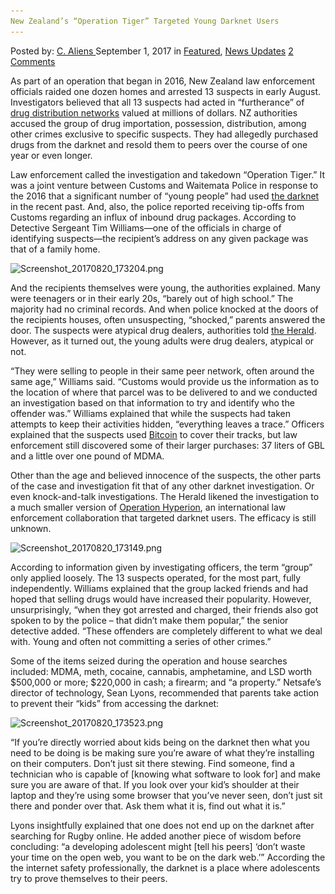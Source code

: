 ```yaml
---
New Zealand’s “Operation Tiger” Targeted Young Darknet Users
---
```

<article class="post-listing post-22292 post type-post status-publish format-standard has-post-thumbnail hentry  tag-operation tag-targeted tag-tiger tag-users tag-young tag-zealands">
    <div class="post-inner">
        <span>Posted by: <a href="https://www.deepdotweb.com/author/caliens/" title="">C. Aliens </a></span>
    <span>September 1, 2017</span>
    <span>in <a href="https://www.deepdotweb.com/category/deepdot-news/" rel="category tag">Featured</a>, <a href="https://www.deepdotweb.com/category/news-updates/" rel="category tag">News Updates</a></span>
    <span><a href="https://www.deepdotweb.com/2017/09/01/new-zealands-operation-tiger-targeted-young-darknet-users/#comments">2 Comments</a></span>
    </p>
    <div class="clear"></div>
    <div class="entry">
    <p>As part of an operation that began in 2016, New Zealand law enforcement officials raided one dozen homes and arrested 13 suspects in early August. Investigators believed that all 13 suspects had acted in “furtherance” of <a href="https://www.deepdotweb.com/2013/10/28/updated-llist-of-hidden-marketplaces-tor-i2p/">drug distribution networks</a> valued at millions of dollars. NZ authorities accused the group of drug importation, possession, distribution, among other crimes exclusive to specific suspects. They had allegedly purchased drugs from the darknet and resold them to peers over the course of one year or even longer.</p>
    <p>Law enforcement called the investigation and takedown “Operation Tiger.” It was a joint venture between Customs and Waitemata Police in response to the 2016 that a significant number of “young people” had used <a href="https://www.deepdotweb.com/tag/darknet/">the darknet</a> in the recent past. And, also, the police reported receiving tip-offs from Customs regarding an influx of inbound drug packages. According to Detective Sergeant Tim Williams—one of the officials in charge of identifying suspects—the recipient’s address on any given package was that of a family home.</p>
    <p><img class="wp-image-22304" src="/imgs/2017/08/screenshot_20170820_173204-png-1.png" alt="Screenshot_20170820_173204.png" srcset="/imgs/2017/08/screenshot_20170820_173204-png-1.png 928w, /imgs/2017/08/screenshot_20170820_173204-png-1-300x178.png 300w" sizes="(max-width: 928px) 100vw, 928px" /></p>
    <p>And the recipients themselves were young, the authorities explained. Many were teenagers or in their early 20s, “barely out of high school.” The majority had no criminal records. And when police knocked at the doors of the recipients houses, often unsuspecting, “shocked,” parents answered the door. The suspects were atypical drug dealers, authorities told <a href="http://www.nzherald.co.nz/nz/news/article.cfm?c_id=1&amp;objectid=11898527">the Herald</a>. However, as it turned out, the young adults were drug dealers, atypical or not.</p>
    <p>&#8220;They were selling to people in their same peer network, often around the same age,&#8221; Williams said. &#8220;Customs would provide us the information as to the location of where that parcel was to be delivered to and we conducted an investigation based on that information to try and identify who the offender was.&#8221; Williams explained that while the suspects had taken attempts to keep their activities hidden, “everything leaves a trace.” Officers explained that the suspects used <a href="https://www.deepdotweb.com/tag/bitcoin/">Bitcoin</a> to cover their tracks, but law enforcement still discovered some of their larger purchases: 37 liters of GBL and a little over one pound of MDMA.</p>
    <p>Other than the age and believed innocence of the suspects, the other parts of the case and investigation fit that of any other darknet investigation. Or even knock-and-talk investigations. The Herald likened the investigation to a much smaller version of <a href="https://www.deepdotweb.com/tag/hyperion/">Operation Hyperion</a>, an international law enforcement collaboration that targeted darknet users. The efficacy is still unknown.</p>
    <p><img class="wp-image-22305" src="/imgs/2017/08/screenshot_20170820_173149-png.png" alt="Screenshot_20170820_173149.png" srcset="/imgs/2017/08/screenshot_20170820_173149-png.png 927w, /imgs/2017/08/screenshot_20170820_173149-png-300x158.png 300w" sizes="(max-width: 927px) 100vw, 927px" /></p>
    <p>According to information given by investigating officers, the term “group” only applied loosely. The 13 suspects operated, for the most part, fully independently. Williams explained that the group lacked friends and had hoped that selling drugs would have increased their popularity. However, unsurprisingly, “when they got arrested and charged, their friends also got spoken to by the police &#8211; that didn&#8217;t make them popular,” the senior detective added. &#8220;These offenders are completely different to what we deal with. Young and often not committing a series of other crimes.”</p>
    <p>Some of the items seized during the operation and house searches included: MDMA, meth, cocaine, cannabis, amphetamine, and LSD worth $500,000 or more; $220,000 in cash; a firearm; and “a property.” Netsafe’s director of technology, Sean Lyons, recommended that parents take action to prevent their “kids” from accessing the darknet:</p>
    <p><img class="wp-image-22307" src="/imgs/2017/08/screenshot_20170820_173523-png.png" alt="Screenshot_20170820_173523.png" srcset="/imgs/2017/08/screenshot_20170820_173523-png.png 953w, /imgs/2017/08/screenshot_20170820_173523-png-300x150.png 300w, /imgs/2017/08/screenshot_20170820_173523-png-660x330.png 660w" sizes="(max-width: 953px) 100vw, 953px" /></p>
    <p>&#8220;If you&#8217;re directly worried about kids being on the darknet then what you need to be doing is be making sure you&#8217;re aware of what they&#8217;re installing on their computers. Don&#8217;t just sit there stewing. Find someone, find a technician who is capable of [knowing what software to look for] and make sure you are aware of that. If you look over your kid&#8217;s shoulder at their laptop and they&#8217;re using some browser that you&#8217;ve never seen, don&#8217;t just sit there and ponder over that. Ask them what it is, find out what it is.”</p>
    <p>Lyons insightfully explained that one does not end up on the darknet after searching for Rugby online. He added another piece of wisdom before concluding: “a developing adolescent might [tell his peers] &#8216;don&#8217;t waste your time on the open web, you want to be on the dark web.’” According the the internet safety professionally, the darknet is a place where adolescents try to prove themselves to their peers.</p>
    </div>
    <span style="display:none"><a href="https://www.deepdotweb.com/tag/darknet/" rel="tag">darknet</a> <a href="https://www.deepdotweb.com/tag/operation/" rel="tag">operation</a> <a href="https://www.deepdotweb.com/tag/targeted/" rel="tag">targeted</a> <a href="https://www.deepdotweb.com/tag/tiger/" rel="tag">tiger</a> <a href="https://www.deepdotweb.com/tag/users/" rel="tag">users</a> <a href="https://www.deepdotweb.com/tag/young/" rel="tag">young</a> <a href="https://www.deepdotweb.com/tag/zealands/" rel="tag">zealands</a></span> <span style="display:none" class="updated">2017-09-01</span>
    <div style="display:none" class="vcard author" itemprop="author" itemscope itemtype="http://schema.org/Person"><strong class="fn" itemprop="name"><a href="https://www.deepdotweb.com/author/caliens/" title="Posts by C. Aliens" rel="author">C. Aliens</a></strong></div>
    </div>
</article>

